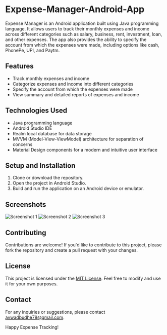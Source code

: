 # Expense-Manager-Android-App

Expense Manager is an Android application built using Java programming language. It allows users to track their monthly expenses and income across different categories such as salary, business, rent, investment, loan, and other expenses. The app also provides the ability to specify the account from which the expenses were made, including options like cash, PhonePe, UPI, and Paytm.

## Features

- Track monthly expenses and income
- Categorize expenses and income into different categories
- Specify the account from which the expenses were made
- View summary and detailed reports of expenses and income
## Technologies Used

- Java programming language
- Android Studio IDE
- Realm local database for data storage
- MVVM (Model-View-ViewModel) architecture for separation of concerns
- Material Design components for a modern and intuitive user interface

## Setup and Installation

1. Clone or download the repository.
2. Open the project in Android Studio.
3. Build and run the application on an Android device or emulator.

## Screenshots

![Screenshot 1](screenshots/screenshot1.png)
![Screenshot 2](screenshots/screenshot2.png)
![Screenshot 3](screenshots/screenshot3.png)

## Contributing

Contributions are welcome! If you'd like to contribute to this project, please fork the repository and create a pull request with your changes.

## License

This project is licensed under the [MIT License](LICENSE). Feel free to modify and use it for your own purposes.

## Contact

For any inquiries or suggestions, please contact [avwadbudhe78@gmail.com](mailto:avwadbudhe78@gmail.com).

Happy Expense Tracking!
